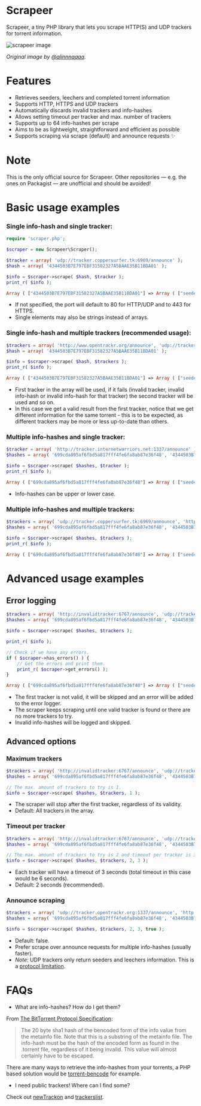 # Scrapeer

Scrapeer, a tiny PHP library that lets you scrape HTTP(S) and UDP trackers for torrent information.

![scrapeer image](https://i.imgur.com/HYGFBlg.jpg)

*Original image by [@alinnnaaaa](https://unsplash.com/photos/ZiQkhI7417A).*

# Features
- Retrieves seeders, leechers and completed torrent information
- Supports HTTP, HTTPS and UDP trackers
- Automatically discards invalid trackers and info-hashes
- Allows setting timeout per tracker and max. number of trackers
- Supports up to 64 info-hashes per scrape
- Aims to be as lightweight, straightforward and efficient as possible
- Supports scraping via scrape (default) and announce requests :sparkles:

# Note
This is the only official source for Scrapeer. Other repositories — e.g. the ones on Packagist — are unofficial and should be avoided!

# Basic usage examples
### Single info-hash and single tracker:
```php
require 'scraper.php';

$scraper = new Scrapeer\Scraper();

$tracker = array( 'udp://tracker.coppersurfer.tk:6969/announce' );
$hash = array( '4344503B7E797EBF31582327A5BAAE35B11BDA01' );

$info = $scraper->scrape( $hash, $tracker );
print_r( $info );
```
```php 
Array ( ["4344503B7E797EBF31582327A5BAAE35B11BDA01"] => Array ( ["seeders"] => 88 ["completed"] => 7737 ["leechers"] => 6 ) )
```

- If not specified, the port will default to 80 for HTTP/UDP and to 443 for HTTPS.
- Single elements may also be strings instead of arrays.

### Single info-hash and multiple trackers (recommended usage):
```php
$trackers = array( 'http://www.opentrackr.org/announce', 'udp://tracker.coppersurfer.tk:6969/announce' );
$hash = array( '4344503B7E797EBF31582327A5BAAE35B11BDA01' );

$info = $scraper->scrape( $hash, $trackers );
print_r( $info );
```
```php
Array ( ["4344503B7E797EBF31582327A5BAAE35B11BDA01"] => Array ( ["seeders"] => 59 ["completed"] => 83 ["leechers"] => 3 ) )
```

- First tracker in the array will be used, if it fails (invalid tracker, invalid info-hash or invalid info-hash for that tracker) the second tracker will be used and so on.
- In this case we get a valid result from the first tracker, notice that we get different information for the same torrent - this is to be expected, as different trackers may be more or less up-to-date than others.

### Multiple info-hashes and single tracker:
```php
$tracker = array( 'http://tracker.internetwarriors.net:1337/announce' );
$hashes = array( '699cda895af6fbd5a817fff4fe6fa8ab87e36f48', '4344503B7E797EBF31582327A5BAAE35B11BDA01' );

$info = $scraper->scrape( $hashes, $tracker );
print_r( $info );
```
```php
Array ( ["699cda895af6fbd5a817fff4fe6fa8ab87e36f48"] => Array ( ["seeders"] => 4 ["completed"] => 236 ["leechers"] => 0 ) ["4344503B7E797EBF31582327A5BAAE35B11BDA01"] => Array ( ["seeders"] => 7 ["completed"] => 946 ["leechers"] => 3 ) )
```

- Info-hashes can be upper or lower case.

### Multiple info-hashes and multiple trackers:
```php
$trackers = array( 'udp://tracker.coppersurfer.tk:6969/announce', 'http://explodie.org:6969/announce' );
$hashes = array( '699cda895af6fbd5a817fff4fe6fa8ab87e36f48', '4344503B7E797EBF31582327A5BAAE35B11BDA01' );

$info = $scraper->scrape( $hashes, $trackers );
print_r( $info );
```
```php
Array ( ["699cda895af6fbd5a817fff4fe6fa8ab87e36f48"] => Array ( ["seeders"] => 52 ["completed"] => 2509 ["leechers"] => 1 ) ["4344503B7E797EBF31582327A5BAAE35B11BDA01"] => Array ( ["seeders"] => 97 ["completed"] => 7751 ["leechers"] => 11 ) )
```

# Advanced usage examples
## Error logging
```php
$trackers = array( 'http://invalidtracker:6767/announce', 'udp://tracker.coppersurfer.tk:6969/announce' );
$hashes = array( '699cda895af6fbd5a817fff4fe6fa8ab87e36f48', '4344503B7E797EBF31582327A5BAAE35B11BDA01' );

$info = $scraper->scrape( $hashes, $trackers );

print_r( $info );

// Check if we have any errors.
if ( $scraper->has_errors() ) {
	// Get the errors and print them.
	print_r( $scraper->get_errors() );
}
```
```php
Array ( ["699cda895af6fbd5a817fff4fe6fa8ab87e36f48"] => Array ( ["seeders"] => 49 ["completed"] => 2509 ["leechers"] => 1 ) ["4344503B7E797EBF31582327A5BAAE35B11BDA01"] => Array ( ["seeders"] => 99 ["completed"] => 7754 ["leechers"] => 7 ) ) Array ( [0] => "Invalid scrape connection (invalidtracker:6767)." )
```

- The first tracker is not valid, it will be skipped and an error will be added to the error logger.
- The scraper keeps scraping until one valid tracker is found or there are no more trackers to try.
- Invalid info-hashes will be logged and skipped.

## Advanced options
### Maximum trackers
```php
$trackers = array( 'http://invalidtracker:6767/announce', 'udp://tracker.coppersurfer.tk:6969/announce' );
$hashes = array( '699cda895af6fbd5a817fff4fe6fa8ab87e36f48', '4344503B7E797EBF31582327A5BAAE35B11BDA01' );

// The max. amount of trackers to try is 1.
$info = $scraper->scrape( $hashes, $trackers, 1 );
```
- The scraper will stop after the first tracker, regardless of its validity.
- Default: All trackers in the array.

### Timeout per tracker
```php
$trackers = array( 'http://invalidtracker:6767/announce', 'udp://tracker.coppersurfer.tk:6969/announce' );
$hashes = array( '699cda895af6fbd5a817fff4fe6fa8ab87e36f48', '4344503B7E797EBF31582327A5BAAE35B11BDA01' );

// The max. amount of trackers to try is 2 and timeout per tracker is 3s.
$info = $scraper->scrape( $hashes, $trackers, 2, 3 );
```
- Each tracker will have a timeout of 3 seconds (total timeout in this case would be 6 seconds).
- Default: 2 seconds (recommended).

### Announce scraping
```php
$trackers = array( 'udp://tracker.opentrackr.org:1337/announce', 'http://explodie.org:6969/announce' );
$hashes = array( '699cda895af6fbd5a817fff4fe6fa8ab87e36f48', '4344503B7E797EBF31582327A5BAAE35B11BDA01' );

$info = $scraper->scrape( $hashes, $trackers, 2, 3, true );
```
- Default: false.
- Prefer scrape over announce requests for multiple info-hashes (usually faster).
- _Note:_ UDP trackers only return seeders and leechers information. This is a [protocol limitation](http://www.bittorrent.org/beps/bep_0015.html).

# FAQs
- What are info-hashes? How do I get them?

From [The BitTorrent Protocol Specification](http://www.bittorrent.org/beps/bep_0003.html):

> The 20 byte sha1 hash of the bencoded form of the info value from the metainfo file. Note that this is a substring of the metainfo file. The info-hash must be the hash of the encoded form as found in the .torrent file, regardless of it being invalid. This value will almost certainly have to be escaped.

There are many ways to retrieve the info-hashes from your torrents, a PHP based solution would be [torrent-bencode](https://github.com/bhutanio/torrent-bencode) for example.

- I need public trackers! Where can I find some?

Check out [newTrackon](https://newtrackon.com/) and [trackerslist](https://github.com/ngosang/trackerslist/blob/master/trackers_all.txt).
